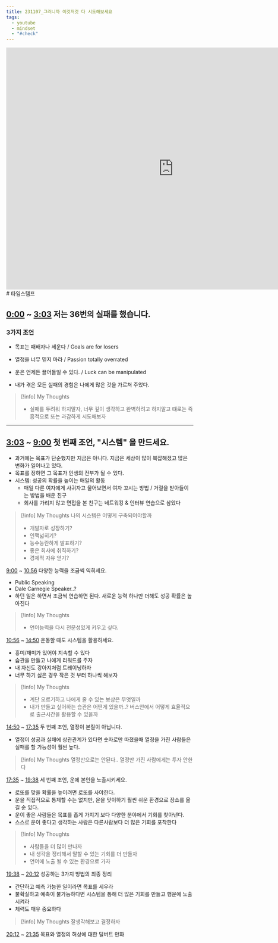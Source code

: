 ```yaml
---
title: 231107_그러니까 이것저것 다 시도해보세요
tags:
  - youtube
  - mindset
  - "#check"
---
```

 
<iframe Width="900" Height="650"  src="https://www.youtube.com/embed/nSQudySPmW4"title="YouTube video player" frameborder="0" allow="accelerometer; autoplay; clipboard-write; encrypted-media; gyroscope; picture-in-picture" allowfullscreen> </iframe>
# 타임스탬프 

## [0:00](https://www.youtube.com/watch?v=nSQudySPmW4&t=0s) ~ [3:03](https://www.youtube.com/watch?v=nSQudySPmW4&t=183s) 저는 36번의 실패를 했습니다. 
### 3가지 조언
- 목표는 패배자나 세운다 / Goals are for losers
- 열정을 너무 믿지 마라 / Passion totally overrated 
- 운은 언제든 끌어들일 수 있다. / Luck can be manipulated

- 내가 겪은 모든 실패의 경험은 나에게 많은 것을 가르쳐 주었다.
> [!info] My Thoughts
> - 실패를 두려워 하지말자, 너무 깊이 생각하고 완벽하려고 하지말고 떄로는 즉흥적으로 또는 과감하게 시도해보자

---- 
## [3:03](https://www.youtube.com/watch?v=nSQudySPmW4&t=183s) ~ [9:00](https://www.youtube.com/watch?v=nSQudySPmW4&t=540s) 첫 번째 조언, "시스템" 을 만드세요. 
- 과거에는 목표가 단순했지만 지금은 아니다. 지금은 세상이 많이 복잡해졌고 많은 변화가 일어나고 있다.
- 목표를 정하면 그 목표가 인생의 전부가 될 수 있다.
- 시스템: 성공의 확률을 높이는 매일의 활동  
	- 매일 다른 여자에게 사귀자고 물어보면서 여자 꼬시는 방법 / 거절을 받아들이는 방법을 배운 친구
	- 회사를 가리지 않고 면접을 본 친구는 네트워킹 & 인터뷰 연습으로 삼았다
> [!info] My Thoughts
> 나의 시스템은 어떻게 구축되어야할까
> - 개발자로 성장하기?
> - 인맥넓히기? 
> - 능수능란하게 발표하기?
> - 좋은 회사에 취직하기?
> - 경제적 자유 얻기?


[9:00](https://www.youtube.com/watch?v=nSQudySPmW4&t=540s) ~ [10:56](https://www.youtube.com/watch?v=nSQudySPmW4&t=656s) 다양한 능력을 조금씩 익히세요. 
- Public Speaking 
- Dale Carnegie Speaker..?
- 하던 일은 하면서 조금씩 연습하면 된다. 새로운 능력 하나만 더해도 성공 확률은 높아진다
> [!info] My Thoughts
> - 언어능력을 다시 전문성있게 키우고 싶다.


[10:56](https://www.youtube.com/watch?v=nSQudySPmW4&t=656s) ~ [14:50](https://www.youtube.com/watch?v=nSQudySPmW4&t=890s) 운동할 때도 시스템을 활용하세요. 
- 흥미/재미가 있어야 지속할 수 있다 
- 습관을 만들고 나에게 리워드를 주자 
- 내 자신도 강아지처럼 트레이닝하자 
- 너무 하기 싫은 경우 작은 것 부터 하나씩 해보자 
> [!info] My Thoughts
> - 계단 오르기하고 나에게 줄 수 있는 보상은 무엇일까
> - 내가 만들고 싶어하는 습관은 어떤게 있을까..? 버스안에서 어떻게 효율적으로 출근시간을 활용할 수 있을까


[14:50](https://www.youtube.com/watch?v=nSQudySPmW4&t=890s) ~ [17:35](https://www.youtube.com/watch?v=nSQudySPmW4&t=1055s) 두 번째 조언, 열정이 본질이 아닙니다. 
- 열정이 성공과 실패에 상관관계가 있다면 숫자로만 따졌을때 열정을 가진 사람들은 실패를 할 가능성이 훨씬 높다. 
> [!info] My Thoughts
> 열정만으로는 안된다.. 열정만 가진 사람에게는 투자 안한다


[17:35](https://www.youtube.com/watch?v=nSQudySPmW4&t=1055s) ~ [19:38](https://www.youtube.com/watch?v=nSQudySPmW4&t=1178s) 세 번째 조언, 운에 본인을 노출시키세요. 
- 로또를 맞을 확률을 높이려면 로또를 사야한다.
- 운을 직접적으로 통제할 수는 없지만, 운을 맞이하기 훨씬 쉬운 환경으로 장소를 옮길 순 있다.
- 운이 좋은 사람들은 목표를 좁게 가지기 보다 다양한 분야에서 기회를 찾아낸다.
- 스스로 운이 좋다고 생각하는 사람은 다른사람보다 더 많은 기회를 포착한다
> [!info] My Thoughts
> - 사람들을 더 많이 만나자
> - 내 생각을 정리해서 말할 수 있는 기회를 더 만들자
> - 언어에 노출 될 수 있는 환경으로 가자


[19:38](https://www.youtube.com/watch?v=nSQudySPmW4&t=1178s) ~ [20:12](https://www.youtube.com/watch?v=nSQudySPmW4&t=1212s) 성공하는 3가지 방법의 최종 정리 
- 간단하고 예측 가능한 일이라면 목표를 세우라
- 불확실하고 예측이 불가능하다면 시스템을 통해 더 많은 기회를 만들고 행운에 노출시켜라
- 체력도 매우 중요하다
> [!info] My Thoughts
> 잘생각해보고 결정하자


[20:12](https://www.youtube.com/watch?v=nSQudySPmW4&t=1212s) ~ [21:35](https://www.youtube.com/watch?v=nSQudySPmW4&t=1295s) 목표와 열정의 허상에 대한 딜버트 만화
